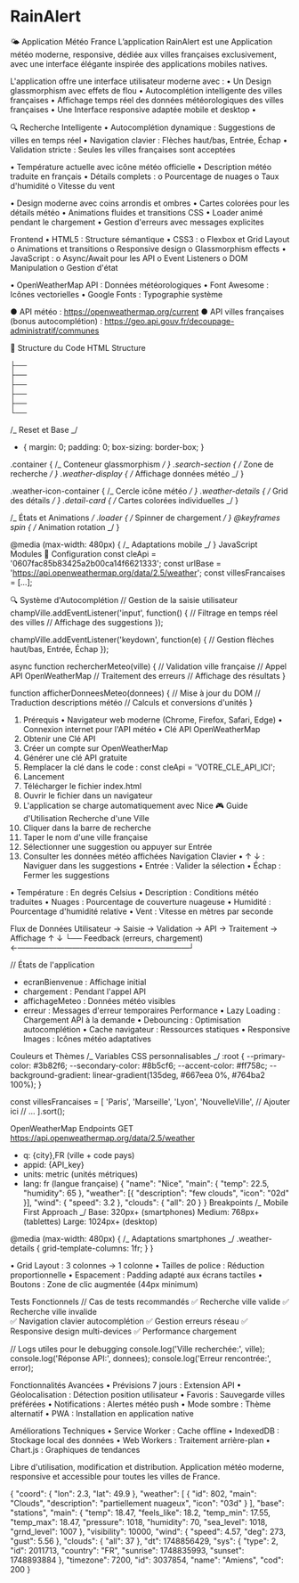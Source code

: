 # RainAlert

🌤️ Application Météo France
L’application RainAlert est une Application météo moderne, responsive, dédiée aux villes françaises exclusivement, avec une interface élégante inspirée des applications mobiles natives.

<!-- 📱 Aperçu -->

L'application offre une interface utilisateur moderne avec :
• Un Design glassmorphism avec effets de flou
• Autocomplétion intelligente des villes françaises
• Affichage temps réel des données météorologiques des villes françaises
• Une Interface responsive adaptée mobile et desktop
•

<!-- ✨ Fonctionnalités -->

🔍 Recherche Intelligente
• Autocomplétion dynamique : Suggestions de villes en temps réel
• Navigation clavier : Flèches haut/bas, Entrée, Échap
• Validation stricte : Seules les villes françaises sont acceptées

<!-- 🌡️ Affichage Météo -->

• Température actuelle avec icône météo officielle
• Description météo traduite en français
• Détails complets :
o Pourcentage de nuages
o Taux d'humidité
o Vitesse du vent

<!-- 🎨 Interface Utilisateur -->

• Design moderne avec coins arrondis et ombres
• Cartes colorées pour les détails météo
• Animations fluides et transitions CSS
• Loader animé pendant le chargement
• Gestion d'erreurs avec messages explicites

<!-- 🛠️ Technologies Utilisées -->

Frontend
• HTML5 : Structure sémantique
• CSS3 :
o Flexbox et Grid Layout
o Animations et transitions
o Responsive design
o Glassmorphism effects
• JavaScript :
o Async/Await pour les API
o Event Listeners
o DOM Manipulation
o Gestion d'état

<!-- API et Ressources -->

• OpenWeatherMap API : Données météorologiques
• Font Awesome : Icônes vectorielles
• Google Fonts : Typographie système

<!-- Liens API -->

● API météo : https://openweathermap.org/current
● API villes françaises (bonus autocomplétion) : https://geo.api.gouv.fr/decoupage-administratif/communes

📂 Structure du Code
HTML Structure

<div class="container">
  ├── <div class="search-section">          <!-- Barre de recherche -->
  ├── <div class="welcome-screen">           <!-- Écran d'accueil -->
  ├── <div class="loader">                   <!-- Animation de chargement -->
  ├── <div class="error">                    <!-- Messages d'erreur -->
  ├── <div class="weather-display">          <!-- Affichage météo principal -->
  └── <div class="bottom-buttons">           <!-- Boutons de navigation -->
</div>

<!-- CSS Architecture -->

/_ Reset et Base _/

- { margin: 0; padding: 0; box-sizing: border-box; }

<!-- /* Layout Principal */ -->

.container { /_ Conteneur glassmorphism _/ }
.search-section { /_ Zone de recherche _/ }
.weather-display { /_ Affichage données météo _/ }

<!-- /* Composants */ -->

.weather-icon-container { /_ Cercle icône météo _/ }
.weather-details { /_ Grid des détails _/ }
.detail-card { /_ Cartes colorées individuelles _/ }

/_ États et Animations _/
.loader { /_ Spinner de chargement _/ }
@keyframes spin { /_ Animation rotation _/ }

<!-- /* Responsive */ -->

@media (max-width: 480px) { /_ Adaptations mobile _/ }
JavaScript Modules
🔧 Configuration
const cleApi = '0607fac85b83425a2b00ca14f6621333';
const urlBase = 'https://api.openweathermap.org/data/2.5/weather';
const villesFrancaises = [...];

<!-- // Base de données des villes -->

🔍 Système d'Autocomplétion
// Gestion de la saisie utilisateur
champVille.addEventListener('input', function() {
// Filtrage en temps réel des villes
// Affichage des suggestions
});

<!-- // Navigation clavier -->

champVille.addEventListener('keydown', function(e) {
// Gestion flèches haut/bas, Entrée, Échap
});

<!-- 🌐 Gestion API -->

async function rechercherMeteo(ville) {
// Validation ville française
// Appel API OpenWeatherMap
// Traitement des erreurs
// Affichage des résultats
}

<!-- 🎯 Fonctions d'Affichage -->

function afficherDonneesMeteo(donnees) {
// Mise à jour du DOM
// Traduction descriptions météo
// Calculs et conversions d'unités
}

<!-- 🚀 Installation et Configuration -->

1. Prérequis
   • Navigateur web moderne (Chrome, Firefox, Safari, Edge)
   • Connexion internet pour l'API météo
   • Clé API OpenWeatherMap
2. Obtenir une Clé API
3. Créer un compte sur OpenWeatherMap
4. Générer une clé API gratuite
5. Remplacer la clé dans le code :
   const cleApi = 'VOTRE_CLE_API_ICI';
6. Lancement
7. Télécharger le fichier index.html
8. Ouvrir le fichier dans un navigateur
9. L'application se charge automatiquement avec Nice
   🎮 Guide d'Utilisation
   Recherche d'une Ville
10. Cliquer dans la barre de recherche
11. Taper le nom d'une ville française
12. Sélectionner une suggestion ou appuyer sur Entrée
13. Consulter les données météo affichées
    Navigation Clavier
    • ↑ ↓ : Naviguer dans les suggestions
    • Entrée : Valider la sélection
    • Échap : Fermer les suggestions

<!-- Données Affichées -->

• Température : En degrés Celsius
• Description : Conditions météo traduites
• Nuages : Pourcentage de couverture nuageuse
• Humidité : Pourcentage d'humidité relative
• Vent : Vitesse en mètres par seconde

<!-- 🏗️ Architecture Technique -->

Flux de Données
Utilisateur → Saisie → Validation → API → Traitement → Affichage
↑ ↓
└── Feedback (erreurs, chargement) ←――――――――――――――――――――――┘

<!-- Gestion d'État -->

// États de l'application

- ecranBienvenue : Affichage initial
- chargement : Pendant l'appel API
- affichageMeteo : Données météo visibles
- erreur : Messages d'erreur temporaires
  Performance
  • Lazy Loading : Chargement API à la demande
  • Debouncing : Optimisation autocomplétion
  • Cache navigateur : Ressources statiques
  • Responsive Images : Icônes météo adaptatives

<!-- 🎨 Personnalisation -->

Couleurs et Thèmes
/_ Variables CSS personnalisables _/
:root {
--primary-color: #3b82f6;
--secondary-color: #8b5cf6;
--accent-color: #ff758c;
--background-gradient: linear-gradient(135deg, #667eea 0%, #764ba2 100%);
}

<!-- // Ajouter des villes dans le tableau -->

const villesFrancaises = [
'Paris', 'Marseille', 'Lyon',
'NouvelleVille', // Ajouter ici
// ...
].sort();

<!-- 🔧 API Reference -->

OpenWeatherMap Endpoints
GET https://api.openweathermap.org/data/2.5/weather

<!-- Parametres: -->

- q: {city},FR (ville + code pays)
- appid: {API_key}
- units: metric (unités métriques)
- lang: fr (langue française)
  <!-- Réponse API Type -->
  {
  "name": "Nice",
  "main": {
  "temp": 22.5,
  "humidity": 65
  },
  "weather": [{
  "description": "few clouds",
  "icon": "02d"
  }],
  "wind": {
  "speed": 3.2
  },
  "clouds": {
  "all": 20
  }
  }
  <!-- 📱 Responsive Design -->
  Breakpoints
  /_ Mobile First Approach _/
  Base: 320px+ (smartphones)
  Medium: 768px+ (tablettes)
  Large: 1024px+ (desktop)

<!-- /* Points de rupture critiques */ -->

@media (max-width: 480px) {
/_ Adaptations smartphones _/
.weather-details { grid-template-columns: 1fr; }
}

<!-- Adaptations Mobiles -->

• Grid Layout : 3 colonnes → 1 colonne
• Tailles de police : Réduction proportionnelle
• Espacement : Padding adapté aux écrans tactiles
• Boutons : Zone de clic augmentée (44px minimum)

<!-- 🧪 Tests et Debugging -->

Tests Fonctionnels
// Cas de tests recommandés
✅ Recherche ville valide
✅ Recherche ville invalide  
✅ Navigation clavier autocomplétion
✅ Gestion erreurs réseau
✅ Responsive design multi-devices
✅ Performance chargement

<!-- Debug Console -->

// Logs utiles pour le debugging
console.log('Ville recherchée:', ville);
console.log('Réponse API:', donnees);
console.log('Erreur rencontrée:', error);

<!-- 🔮 Évolutions Possibles -->

Fonctionnalités Avancées
• Prévisions 7 jours : Extension API
• Géolocalisation : Détection position utilisateur
• Favoris : Sauvegarde villes préférées
• Notifications : Alertes météo push
• Mode sombre : Thème alternatif
• PWA : Installation en application native

Améliorations Techniques
• Service Worker : Cache offline
• IndexedDB : Stockage local des données
• Web Workers : Traitement arrière-plan
• Chart.js : Graphiques de tendances

<!-- •	📄 Licence -->

Libre d'utilisation, modification et distribution.
Application météo moderne, responsive et accessible pour toutes les villes de France.


<!-- DONNEES METEO JSON -->
{
    "coord": {
        "lon": 2.3,
        "lat": 49.9
    },
    "weather": [
        {
            "id": 802,
            "main": "Clouds",
            "description": "partiellement nuageux",
            "icon": "03d"
        }
    ],
    "base": "stations",
    "main": {
        "temp": 18.47,
        "feels_like": 18.2,
        "temp_min": 17.55,
        "temp_max": 18.47,
        "pressure": 1018,
        "humidity": 70,
        "sea_level": 1018,
        "grnd_level": 1007
    },
    "visibility": 10000,
    "wind": {
        "speed": 4.57,
        "deg": 273,
        "gust": 5.56
    },
    "clouds": {
        "all": 37
    },
    "dt": 1748856429,
    "sys": {
        "type": 2,
        "id": 2011713,
        "country": "FR",
        "sunrise": 1748835993,
        "sunset": 1748893884
    },
    "timezone": 7200,
    "id": 3037854,
    "name": "Amiens",
    "cod": 200
}